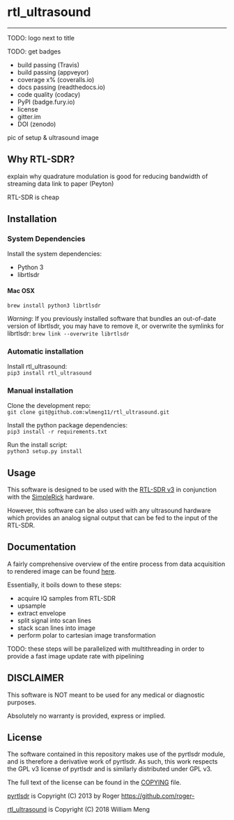 # rtl_ultrasound
-----
TODO: logo next to title

TODO: get badges

* build passing (Travis)
* build passing (appveyor)
* coverage x% (coveralls.io)
* docs passing (readthedocs.io)
* code quality (codacy)
* PyPI (badge.fury.io)
* license
* gitter.im
* DOI (zenodo)



pic of setup & ultrasound image

## Why RTL-SDR?
explain why quadrature modulation is good for reducing bandwidth of streaming data
link to paper (Peyton)

RTL-SDR is cheap

## Installation
### System Dependencies
Install the system dependencies:

* Python 3
* librtlsdr

#### Mac OSX
`brew install python3 librtlsdr`

*Warning*: If you previously installed software that bundles an out-of-date version of librtlsdr,
you may have to remove it, or overwrite the symlinks for librtlsdr: `brew link --overwrite librtlsdr`

### Automatic installation
Install rtl_ultrasound:  
`pip3 install rtl_ultrasound`

### Manual installation
Clone the development repo:  
`git clone git@github.com:wlmeng11/rtl_ultrasound.git`

Install the python package dependencies:  
`pip3 install -r requirements.txt`

Run the install script:  
`python3 setup.py install`

## Usage
This software is designed to be used with the [RTL-SDR v3](https://www.rtl-sdr.com/buy-rtl-sdr-dvb-t-dongles/)
in conjunction with the [SimpleRick](https://github.com/wlmeng11/SimpleRick) hardware.

However, this software can be also used with any ultrasound hardware which
provides an analog signal output that can be fed to the input of the RTL-SDR.

## Documentation
A fairly comprehensive overview of the entire process from data acquisition to rendered image
can be found [here](experiments/20180813/rtl_ultrasound_test.ipynb).

Essentially, it boils down to these steps:

* acquire IQ samples from RTL-SDR
* upsample
* extract envelope
* split signal into scan lines
* stack scan lines into image
* perform polar to cartesian image transformation

TODO: these steps will be parallelized with multithreading in order to
provide a fast image update rate with pipelining

## DISCLAIMER
This software is NOT meant to be used for any medical or diagnostic purposes.

Absolutely no warranty is provided, express or implied.

## License
The software contained in this repository makes use of the pyrtlsdr module, and is therefore a derivative work of pyrtlsdr. As such, this work respects the GPL v3 license of pyrtlsdr and is similarly distributed under GPL v3.

The full text of the license can be found in the [COPYING](COPYING) file.

[pyrtlsdr](https://github.com/roger-/pyrtlsdr) is Copyright (C) 2013 by Roger https://github.com/roger-

[rtl_ultrasound](https://github.com/wlmeng11/rtl_ultrasound/) is Copyright (C) 2018 William Meng
